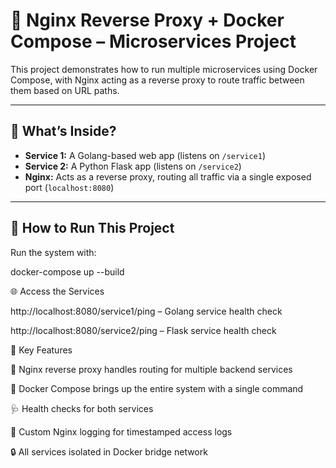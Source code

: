 # 🔁 Nginx Reverse Proxy + Docker Compose – Microservices Project

This project demonstrates how to run multiple microservices using Docker Compose, with Nginx acting as a reverse proxy to route traffic between them based on URL paths.

---

## 🚀 What’s Inside?

- **Service 1:** A Golang-based web app (listens on `/service1`)
- **Service 2:** A Python Flask app (listens on `/service2`)
- **Nginx:** Acts as a reverse proxy, routing all traffic via a single exposed port (`localhost:8080`)

---


## 🧪 How to Run This Project
Run the system with:

docker-compose up --build


🌐 Access the Services


http://localhost:8080/service1/ping     –   Golang service health check

http://localhost:8080/service2/ping    –    Flask service health check



🧠 Key Features


🔁 Nginx reverse proxy handles routing for multiple backend services

🐳 Docker Compose brings up the entire system with a single command

🩺 Health checks for both services

🧾 Custom Nginx logging for timestamped access logs

🔒 All services isolated in Docker bridge network


